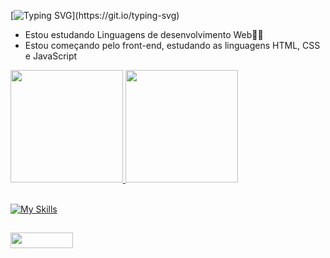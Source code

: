 
[![Typing SVG](https://readme-typing-svg.demolab.com?font=Fira+Code&duration=3500&pause=1000&background=FF25B900&width=435&lines=Ol%C3%A1!+Seja+muito+bem-vindo(a)!+~(%CB%98%E2%96%BE%CB%98~);Me+chamo+Lucas%2C+muito+prazer!;Sou+de+Campinas+-+SP;Se+desejar%2C+entre+em+contato+comigo+)](https://git.io/typing-svg)

- Estou estudando Linguagens de desenvolvimento Web👨‍💻
- Estou começando pelo front-end, estudando as linguagens HTML, CSS e JavaScript 
          

 <div>
   <a href="https://github.com/LucasERMachado">
   <img height="180em" src="https://github-readme-stats.vercel.app/api?username=LucasERMachado&show_icons=true&theme=tokyonight&include_all_commits=true&count_private=true"/>
   <img height="180em" src="https://github-readme-stats.vercel.app/api/top-langs/?username=LucasERMachado&layout=compact&langs_count=6&theme=tokyonight"/>
</div><br>

[![My Skills](https://skillicons.dev/icons?i=js,html,css)](https://skillicons.dev)
    
  ## 

<div> 
 <a href ="mailto: lucasemachado.oficial@gmail.com"><img allign = "center" height = "25" width = "100" src="https://img.shields.io/badge/Gmail-D14836?style=for-the-badge&logo=gmail&logoColor=white" ></a>
 <a href ="https://wa.me/5519983421868" <img allign = "center" height = "25" width = "100" src="https://img.shields.io/badge/WhatsApp-25D366?style=for-the-badge&logo=whatsapp&logoColor=white"></a>
</div>
    

 
